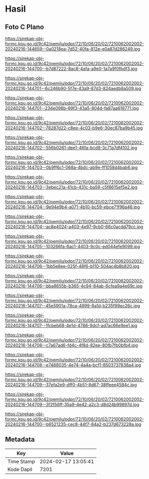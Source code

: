 # Hasil

## Foto C Plano

https://sirekap-obj-formc.kpu.go.id/9c42/pemilu/pdpr/72/10/06/20/02/7210062002002-20240216-144659--0a0218ea-7d52-40fa-812e-e0a87d286249.jpg

https://sirekap-obj-formc.kpu.go.id/9c42/pemilu/pdpr/72/10/06/20/02/7210062002002-20240216-144700--b7d87222-8ac8-4afa-a9e0-1a7a9f0fbdf3.jpg

https://sirekap-obj-formc.kpu.go.id/9c42/pemilu/pdpr/72/10/06/20/02/7210062002002-20240216-144701--6c246b90-5f7e-43a9-87d3-824aedb8a509.jpg

https://sirekap-obj-formc.kpu.go.id/9c42/pemilu/pdpr/72/10/06/20/02/7210062002002-20240216-144701--234e098b-69f3-43a5-804d-fa87aa618771.jpg

https://sirekap-obj-formc.kpu.go.id/9c42/pemilu/pdpr/72/10/06/20/02/7210062002002-20240216-144702--78287d22-c8ee-4c03-b9e6-30ec87ba9b45.jpg

https://sirekap-obj-formc.kpu.go.id/9c42/pemilu/pdpr/72/10/06/20/02/7210062002002-20240216-144702--556b0261-dee1-46fa-bcd8-3c71a7df4102.jpg

https://sirekap-obj-formc.kpu.go.id/9c42/pemilu/pdpr/72/10/06/20/02/7210062002002-20240216-144703--0b9ff6c1-068a-4bdc-ab9e-ff1058d4bab6.jpg

https://sirekap-obj-formc.kpu.go.id/9c42/pemilu/pdpr/72/10/06/20/02/7210062002002-20240216-144703--3ebec21a-41cb-431c-ba59-c5f8615ef5e2.jpg

https://sirekap-obj-formc.kpu.go.id/9c42/pemilu/pdpr/72/10/06/20/02/7210062002002-20240216-144704--9e94e9b4-a071-4b10-bc59-ebce71f96a46.jpg

https://sirekap-obj-formc.kpu.go.id/9c42/pemilu/pdpr/72/10/06/20/02/7210062002002-20240216-144704--ac8e4024-a403-4e97-9cb0-66c0acdd79cc.jpg

https://sirekap-obj-formc.kpu.go.id/9c42/pemilu/pdpr/72/10/06/20/02/7210062002002-20240216-144705--103266fa-6ac1-4403-9c0c-ed044efe9099.jpg

https://sirekap-obj-formc.kpu.go.id/9c42/pemilu/pdpr/72/10/06/20/02/7210062002002-20240216-144706--1bb5e8ee-025f-48f6-b110-504ac4b8b820.jpg

https://sirekap-obj-formc.kpu.go.id/9c42/pemilu/pdpr/72/10/06/20/02/7210062002002-20240216-144706--bba8655b-b365-4c94-84ab-6cfea9a4e69c.jpg

https://sirekap-obj-formc.kpu.go.id/9c42/pemilu/pdpr/72/10/06/20/02/7210062002002-20240216-144707--45e5901a-78ca-4899-8a1d-b235f99ec26c.jpg

https://sirekap-obj-formc.kpu.go.id/9c42/pemilu/pdpr/72/10/06/20/02/7210062002002-20240216-144707--1fcbeb68-4e1d-4786-9dcf-ad7ac66e9ee1.jpg

https://sirekap-obj-formc.kpu.go.id/9c42/pemilu/pdpr/72/10/06/20/02/7210062002002-20240216-144708--c7a67ad6-fd4c-4f8d-82ee-80fb7fb0bfb4.jpg

https://sirekap-obj-formc.kpu.go.id/9c42/pemilu/pdpr/72/10/06/20/02/7210062002002-20240216-144708--e7488035-4e74-4a4a-bcf1-8503737836a4.jpg

https://sirekap-obj-formc.kpu.go.id/9c42/pemilu/pdpr/72/10/06/20/02/7210062002002-20240216-144709--37efa2e9-dff0-4b51-8d67-38ffeee4584c.jpg

https://sirekap-obj-formc.kpu.go.id/9c42/pemilu/pdpr/72/10/06/20/02/7210062002002-20240216-144709--3f2f56ff-35a9-4e42-a2c3-d8d24b99897d.jpg

https://sirekap-obj-formc.kpu.go.id/9c42/pemilu/pdpr/72/10/06/20/02/7210062002002-20240216-144700--b6521235-cec8-44f7-84a2-b237d673228a.jpg


## Metadata

| Key        | Value               |
| ---------- | ------------------- |
| Time Stamp | 2024-02-17 13:05:41 |
| Kode Dapil | 7201                |



